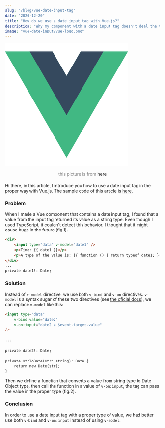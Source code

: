 ```yaml
---
slug: "/blog/vue-date-input-tag"
date: "2020-12-20"
title: "How do we use a date input tag with Vue.js?"
description: "Why my component with a date input tag doesn't deal the value as a Date Object?"
image: "vue-date-input/vue-logo.png"
---
```

![vue-logo](./vue-logo.png)
<div style="text-align: center; font-size: 14px; color: grey; margin-bottom: 20px;">this picture is from <a href="https://vuejs.org/" style="text-decoration: none;" >here</a>
</div>

Hi there, in this article, I introduce you how to use a date input tag in the proper way with Vue.js.
The sample code of this article is [here](https://github.com/Shunpoco/vue-ts-input-values-demo).

### Problem
When I made a Vue component that contains a date input tag, I found that a value from the input tag returned its value as a string type. Even though I used TypeScript, it couldn't detect this behavior. I thought that it might cause bugs in the future (fig.1).

```html
<div>
	<input type="data" v-model="date1" />
	<p>Time: {{ date1 }}</p>
	<p>A type of the value is: {{ function () { return typeof date1; }() }}</p>
</div>
...
private date1!: Date;
```

### Solution
Instead of `v-model` directive, we use both `v-bind` and `v-on` directives. `v-model` is a syntax sugar of these two directives (see [the oficial docs](https://vuejs.org/v2/guide/forms.html)), we can replace `v-model` like this:
```html
<input type="data"
	v-bind:value="date2"
	v-on:input="date2 = $event.target.value"
/>

...

private date2!: Date;

private strToDate(str: string): Date {
	return new Date(str);
}
```
Then we define a function that converts a value from string type to Date Object type, then call the function in a value of `v-on:input`, the tag can pass the value in the proper type (fig.2).

### Conclusion
In order to use a date input tag with a proper type of value, we had better use both `v-bind` and `v-on:input` instead of using `v-model`.
